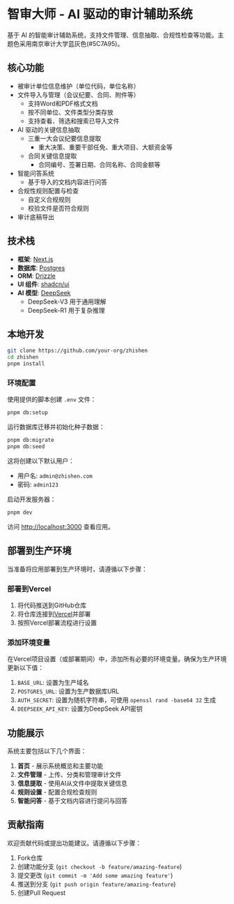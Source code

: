 # 智审大师 - AI 驱动的审计辅助系统

基于 AI 的智能审计辅助系统，支持文件管理、信息抽取、合规性检查等功能。主题色采用南京审计大学蓝灰色(#5C7A95)。

## 核心功能

- 被审计单位信息维护（单位代码，单位名称）
- 文件导入与管理（会议纪要、合同、附件等）
  - 支持Word和PDF格式文档
  - 按不同单位、文件类型分类存放
  - 支持查看、筛选和搜索已导入文件
- AI 驱动的关键信息抽取
  - 三重一大会议纪要信息提取
    - 重大决策、重要干部任免、重大项目、大额资金等
  - 合同关键信息提取
    - 合同编号、签署日期、合同名称、合同金额等
- 智能问答系统
  - 基于导入的文档内容进行问答
- 合规性规则配置与检查
  - 自定义合规规则
  - 校验文件是否符合规则
- 审计底稿导出

## 技术栈

- **框架**: [Next.js](https://nextjs.org/)
- **数据库**: [Postgres](https://www.postgresql.org/)
- **ORM**: [Drizzle](https://orm.drizzle.team/)
- **UI 组件**: [shadcn/ui](https://ui.shadcn.com/)
- **AI 模型**: [DeepSeek](https://www.deepseek.com/)
  - DeepSeek-V3 用于通用理解
  - DeepSeek-R1 用于复杂推理

## 本地开发

```bash
git clone https://github.com/your-org/zhishen
cd zhishen
pnpm install
```

### 环境配置

使用提供的脚本创建 `.env` 文件：

```bash
pnpm db:setup
```

运行数据库迁移并初始化种子数据：

```bash
pnpm db:migrate
pnpm db:seed
```

这将创建以下默认用户：

- 用户名: `admin@zhishen.com`
- 密码: `admin123`

启动开发服务器：

```bash
pnpm dev
```

访问 [http://localhost:3000](http://localhost:3000) 查看应用。

## 部署到生产环境

当准备将应用部署到生产环境时，请遵循以下步骤：

### 部署到Vercel

1. 将代码推送到GitHub仓库
2. 将仓库连接到[Vercel](https://vercel.com/)并部署
3. 按照Vercel部署流程进行设置

### 添加环境变量

在Vercel项目设置（或部署期间）中，添加所有必要的环境变量。确保为生产环境更新以下值：

1. `BASE_URL`: 设置为生产域名
2. `POSTGRES_URL`: 设置为生产数据库URL
3. `AUTH_SECRET`: 设置为随机字符串，可使用 `openssl rand -base64 32` 生成
4. `DEEPSEEK_API_KEY`: 设置为DeepSeek API密钥

## 功能展示

系统主要包括以下几个界面：

1. **首页** - 展示系统概览和主要功能
2. **文件管理** - 上传、分类和管理审计文件
3. **信息提取** - 使用AI从文件中提取关键信息
4. **规则设置** - 配置合规检查规则
5. **智能问答** - 基于文档内容进行提问与回答

## 贡献指南

欢迎贡献代码或提出功能建议。请遵循以下步骤：

1. Fork仓库
2. 创建功能分支 (`git checkout -b feature/amazing-feature`)
3. 提交更改 (`git commit -m 'Add some amazing feature'`)
4. 推送到分支 (`git push origin feature/amazing-feature`)
5. 创建Pull Request

